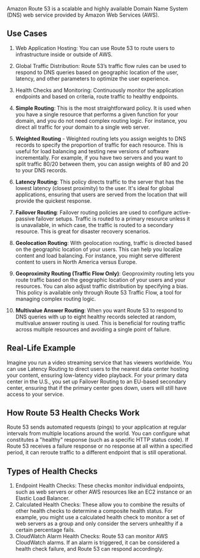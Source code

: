 Amazon Route 53 is a scalable and highly available Domain Name System (DNS) web service provided by Amazon Web Services (AWS). 

## Use Cases
1. Web Application Hosting: You can use Route 53 to route users to infrastructure inside or outside of AWS.
2. Global Traffic Distribution: Route 53’s traffic flow rules can be used to respond to DNS queries based on geographic location of the user, latency,
and other parameters to optimize the user experience.
3. Health Checks and Monitoring: Continuously monitor the application endpoints and based on criteria, route traffic to healthy endpoints.

1. **Simple Routing**: This is the most straightforward policy. It is used when you have a single resource that performs a given function for your domain, and
you do not need complex routing logic. For instance, you direct all traffic for your domain to a single web server.

2. **Weighted Routing** - Weighted routing lets you assign weights to DNS records to specify the proportion of traffic for each resource.
This is useful for load balancing and testing new versions of software incrementally.
For example, if you have two servers and you want to split traffic 80/20 between them, you can assign weights of 80 and 20 to your DNS records.

3. **Latency Routing**: This policy directs traffic to the server that has the lowest latency (closest proximity) to the user.
It's ideal for global applications, ensuring that users are served from the location that will provide the quickest response.

7. **Failover Routing**: Failover routing policies are used to configure active-passive failover setups.
Traffic is routed to a primary resource unless it is unavailable, in which case, the traffic is routed to a secondary resource.
This is great for disaster recovery scenarios.

8. **Geolocation Routing**: With geolocation routing, traffic is directed based on the geographic location of your users.
This can help you localize content and load balancing. For instance, you might serve different content to users in North America versus Europe.

9. **Geoproximity Routing (Traffic Flow Only)**: Geoproximity routing lets you route traffic based on the geographic location of your users and your resources.
You can also adjust traffic distribution by specifying a bias. This policy is available only through Route 53 Traffic Flow, a tool for managing complex routing logic.

10. **Multivalue Answer Routing**: When you want Route 53 to respond to DNS queries with up to eight healthy records selected at random,
multivalue answer routing is used. This is beneficial for routing traffic across multiple resources and avoiding a single point of failure.

## Real-Life Example
Imagine you run a video streaming service that has viewers worldwide. You can use Latency Routing to direct users to the nearest data center hosting your content, ensuring low-latency video playback. For your primary data center in the U.S., you set up Failover Routing to an EU-based secondary center, ensuring that if the primary center goes down, users will still have access to your service.

## How Route 53 Health Checks Work
Route 53 sends automated requests (pings) to your application at regular intervals from multiple locations around the world. You can configure what constitutes a "healthy" response (such as a specific HTTP status code). If Route 53 receives a failure response or no response at all within a specified period, it can reroute traffic to a different endpoint that is still operational.

## Types of Health Checks
1. Endpoint Health Checks: These checks monitor individual endpoints, such as web servers or other AWS resources like an EC2 instance or an Elastic Load Balancer.
2. Calculated Health Checks: These allow you to combine the results of other health checks to determine a composite health status. For example, you might use a calculated health check to monitor a set of web servers as a group and only consider the servers unhealthy if a certain percentage fails.
3. CloudWatch Alarm Health Checks: Route 53 can monitor AWS CloudWatch alarms. If an alarm is triggered, it can be considered a health check failure, and Route 53 can respond accordingly.

 
